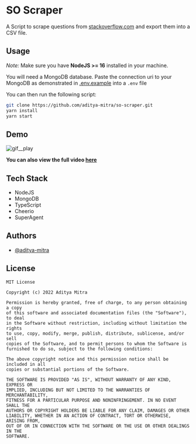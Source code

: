 
# SO Scraper

A Script to scrape questions from [stackoverflow.com](https://stackoverflow.com/questions) and export them into a CSV file.


## Usage

_Note:_ Make sure you have **NodeJS >= 16** installed in your machine.

You will need a MongoDB database. Paste the connection uri to your MongoDB as demonstrated in [.env.example](./.env.example) into a `.env` file

You can then run the following script:

```bash
git clone https://github.com/aditya-mitra/so-scraper.git
yarn install
yarn start
```

## Demo

![gif__play](https://drive.google.com/uc?export=view&id=1ZehVEPxVtug-I6yv8dfdkMFgsgZ29m8O)

**You can also view the full video [here](https://drive.google.com/file/d/1xi24i8pTFnnbqGnr4udEuOf6VfnUldLm/view?usp=sharing)**

## Tech Stack

- NodeJS
- MongoDB
- TypeScript
- Cheerio
- SuperAgent


## Authors

- [@aditya-mitra](https://aditya-mitra.github.io/)


## License

```
MIT License

Copyright (c) 2022 Aditya Mitra

Permission is hereby granted, free of charge, to any person obtaining a copy
of this software and associated documentation files (the "Software"), to deal
in the Software without restriction, including without limitation the rights
to use, copy, modify, merge, publish, distribute, sublicense, and/or sell
copies of the Software, and to permit persons to whom the Software is
furnished to do so, subject to the following conditions:

The above copyright notice and this permission notice shall be included in all
copies or substantial portions of the Software.

THE SOFTWARE IS PROVIDED "AS IS", WITHOUT WARRANTY OF ANY KIND, EXPRESS OR
IMPLIED, INCLUDING BUT NOT LIMITED TO THE WARRANTIES OF MERCHANTABILITY,
FITNESS FOR A PARTICULAR PURPOSE AND NONINFRINGEMENT. IN NO EVENT SHALL THE
AUTHORS OR COPYRIGHT HOLDERS BE LIABLE FOR ANY CLAIM, DAMAGES OR OTHER
LIABILITY, WHETHER IN AN ACTION OF CONTRACT, TORT OR OTHERWISE, ARISING FROM,
OUT OF OR IN CONNECTION WITH THE SOFTWARE OR THE USE OR OTHER DEALINGS IN THE
SOFTWARE.

```
